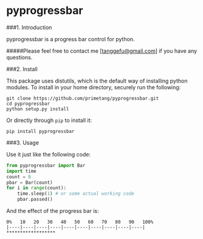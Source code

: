 pyprogressbar
=============

###1. Introduction

pyprogressbar is a progress bar control for python.

#####Please feel free to contact me [tanggefu@gmail.com] if you have any questions.

###2. Install

This package uses distutils, which is the default way of installing python modules. To install in your home directory, securely run the following:
```
git clone https://github.com/primetang/pyprogressbar.git
cd pyprogressbar
python setup.py install
```

Or directly through `pip` to install it:
```
pip install pyprogressbar
```

###3. Usage

Use it just like the following code:
```python
from pyprogressbar import Bar
import time
count = 8
pbar = Bar(count)
for i in range(count):
    time.sleep(1) # or some actual working code
    pbar.passed()
```

And the effect of the progress bar is:
```
0%   10   20   30   40   50   60   70   80   90   100%
|----|----|----|----|----|----|----|----|----|----|
******************
```
